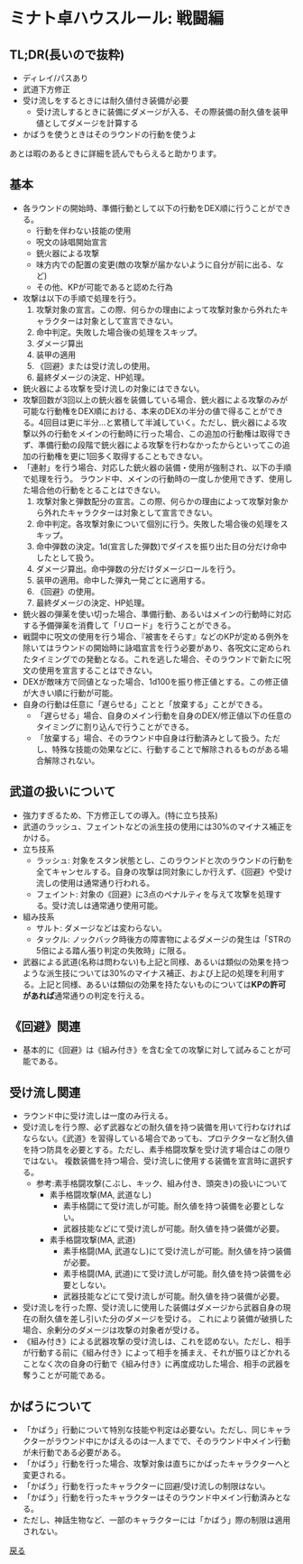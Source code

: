 # ミナト卓ハウスルール: 戦闘編

## TL;DR(長いので抜粋)

- ディレイ/パスあり
- 武道下方修正
- 受け流しをするときには耐久値付き装備が必要
  - 受け流しするときに装備にダメージが入る、その際装備の耐久値を装甲値としてダメージを計算する
- かばうを使うときはそのラウンドの行動を使うよ

あとは暇のあるときに詳細を読んでもらえると助かります。

## 基本

- 各ラウンドの開始時、準備行動として以下の行動をDEX順に行うことができる。
  - 行動を伴わない技能の使用
  - 呪文の詠唱開始宣言
  - 銃火器による攻撃
  - 味方内での配置の変更(敵の攻撃が届かないように自分が前に出る、など)
  - その他、KPが可能であると認めた行為
- 攻撃は以下の手順で処理を行う。
  1. 攻撃対象の宣言。この際、何らかの理由によって攻撃対象から外れたキャラクターは対象として宣言できない。
  1. 命中判定。失敗した場合後の処理をスキップ。
  1. ダメージ算出
  1. 装甲の適用
  1. 《回避》または受け流しの使用。
  1. 最終ダメージの決定、HP処理。
- 銃火器による攻撃を受け流しの対象にはできない。
- 攻撃回数が3回以上の銃火器を装備している場合、銃火器による攻撃のみが可能な行動権をDEX順における、本来のDEXの半分の値で得ることができる。4回目は更に半分...と累積して半減していく。ただし、銃火器による攻撃以外の行動をメインの行動時に行った場合、この追加の行動権は取得できず、準備行動の段階で銃火器による攻撃を行わなかったからといってこの追加の行動権を更に1回多く取得することもできない。
- 「連射」を行う場合、対応した銃火器の装備・使用が強制され、以下の手順で処理を行う。
  ラウンド中、メインの行動時の一度しか使用できず、使用した場合他の行動をとることはできない。
  1. 攻撃対象と弾数配分の宣言。この際、何らかの理由によって攻撃対象から外れたキャラクターは対象として宣言できない。
  1. 命中判定。各攻撃対象について個別に行う。失敗した場合後の処理をスキップ。
  1. 命中弾数の決定。1d(宣言した弾数)でダイスを振り出た目の分だけ命中したとして扱う。
  1. ダメージ算出。命中弾数の分だけダメージロールを行う。
  1. 装甲の適用。命中した弾丸一発ごとに適用する。
  1. 《回避》の使用。
  1. 最終ダメージの決定、HP処理。
- 銃火器の弾薬を使い切った場合、準備行動、あるいはメインの行動時に対応する予備弾薬を消費して「リロード」を行うことができる。
- 戦闘中に呪文の使用を行う場合、『被害をそらす』などのKPが定める例外を除いてはラウンドの開始時に詠唱宣言を行う必要があり、各呪文に定められたタイミングでの発動となる。これを逃した場合、そのラウンドで新たに呪文の使用を宣言することはできない。
- DEXが敵味方で同値となった場合、1d100を振り修正値とする。この修正値が大きい順に行動が可能。
- 自身の行動は任意に「遅らせる」ことと「放棄する」ことができる。
  - 「遅らせる」場合、自身のメイン行動を自身のDEX/修正値以下の任意のタイミングに割り込んで行うことができる。
  - 「放棄する」場合、そのラウンド中自身は行動済みとして扱う。ただし、特殊な技能の効果などに、行動することで解除されるものがある場合解除されない。

## 武道の扱いについて

- 強力すぎるため、下方修正しての導入。(特に立ち技系)
- 武道のラッシュ、フェイントなどの派生技の使用には30%のマイナス補正をかける。
- 立ち技系
  - ラッシュ: 対象をスタン状態とし、このラウンドと次のラウンドの行動を全てキャンセルする。自身の攻撃は同対象にしか行えず、《回避》や受け流しの使用は通常通り行われる。
  - フェイント: 対象の《回避》に3点のペナルティを与えて攻撃を処理する。受け流しは通常通り使用可能。
- 組み技系
  - サルト: ダメージなどは変わらない。
  - タックル: ノックバック時後方の障害物によるダメージの発生は「STRの5倍による踏ん張り判定の失敗時」に限る。
- 武器による武道(名称は問わない)も上記と同様、あるいは類似の効果を持つような派生技については30%のマイナス補正、および上記の処理を利用する。上記と同様、あるいは類似の効果を持たないものについては**KPの許可があれば**通常通りの判定を行える。

## 《回避》関連

- 基本的に《回避》は《組み付き》を含む全ての攻撃に対して試みることが可能である。

## 受け流し関連

- ラウンド中に受け流しは一度のみ行える。
- 受け流しを行う際、必ず武器などの耐久値を持つ装備を用いて行わなければならない。《武道》を習得している場合であっても、プロテクターなど耐久値を持つ防具を必要とする。ただし、素手格闘攻撃を受け流す場合はこの限りではない。
  複数装備を持つ場合、受け流しに使用する装備を宣言時に選択する。
  - 参考:素手格闘攻撃(こぶし、キック、組み付き、頭突き)の扱いについて
    - 素手格闘攻撃(MA, 武道なし)
      - 素手格闘にて受け流しが可能。耐久値を持つ装備を必要としない。
      - 武器技能などにて受け流しが可能。耐久値を持つ装備が必要。
    - 素手格闘攻撃(MA, 武道)
      - 素手格闘(MA, 武道なし)にて受け流しが可能。耐久値を持つ装備が必要。
      - 素手格闘(MA, 武道)にて受け流しが可能。耐久値を持つ装備を必要としない。
      - 武器技能などにて受け流しが可能。耐久値を持つ装備が必要。
- 受け流しを行った際、受け流しに使用した装備はダメージから武器自身の現在の耐久値を差し引いた分のダメージを受ける。
  これにより装備が破損した場合、余剰分のダメージは攻撃の対象者が受ける。
- 《組み付き》による武器攻撃の受け流しは、これを認めない。ただし、相手が行動する前に《組み付き》によって相手を捕まえ、それが振りほどかれることなく次の自身の行動で《組み付き》に再度成功した場合、相手の武器を奪うことが可能である。

## かばうについて

- 「かばう」行動について特別な技能や判定は必要ない。ただし、同じキャラクターがラウンド中にかばえるのは一人までで、そのラウンド中メイン行動が未行動である必要がある。
- 「かばう」行動を行った場合、攻撃対象は直ちにかばったキャラクターへと変更される。
- 「かばう」行動を行ったキャラクターに回避/受け流しの制限はない。
- 「かばう」行動を行ったキャラクターはそのラウンド中メイン行動済みとなる。
- ただし、神話生物など、一部のキャラクターには「かばう」際の制限は適用されない。

[戻る](./README.md)
